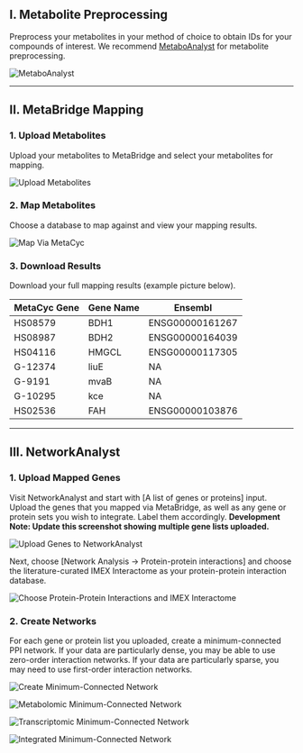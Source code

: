 <h2 id='metabolite-preprocessing'>I. Metabolite Preprocessing</h2>

Preprocess your metabolites in your method of choice to obtain IDs for your compounds of interest.
We recommend [MetaboAnalyst](http://www.metaboanalyst.ca) for metabolite preprocessing.

![MetaboAnalyst](serve/00_metaboanalyst.png)

---

<h2 id='metabridge-mapping'>II. MetaBridge Mapping</h2>

### 1. Upload Metabolites

Upload your metabolites to MetaBridge and select your metabolites for mapping.

![Upload Metabolites](serve/01_upload_metabolites.png)

### 2. Map Metabolites

Choose a database to map against and view your mapping results.

![Map Via MetaCyc](serve/02_map_metacyc.png)

### 3. Download Results

Download your full mapping results (example picture below).

<table class="table table-dark table-hover table-bordered">
  <thead class="thead-dark">
    <tr>
      <th>MetaCyc Gene</th>
      <th>Gene Name</th>
      <th>Ensembl</th>
    </tr>
  </thead>
  <tbody>
    <tr>
      <td>HS08579</td>
      <td>BDH1</td>
      <td>ENSG00000161267</td>
    </tr>
    <tr>
      <td>HS08987</td>
      <td>BDH2</td>
      <td>ENSG00000164039</td>
    </tr>
    <tr>
      <td>HS04116</td>
      <td>HMGCL</td>
      <td>ENSG00000117305</td>
    </tr>
    <tr>
      <td>G-12374</td>
      <td>liuE</td>
      <td>NA</td>
    </tr>
    <tr>
      <td>G-9191</td>
      <td>mvaB</td>
      <td>NA</td>
    </tr>
    <tr>
      <td>G-10295</td>
      <td>kce</td>
      <td>NA</td>
    </tr>
    <tr>
      <td>HS02536</td>
      <td>FAH</td>
      <td>ENSG00000103876</td>
    </tr>
  </tbody>
</table>

---

<h2 id='networkanalyst'>III. NetworkAnalyst</h2>

### 1. Upload Mapped Genes

Visit NetworkAnalyst and start with [A list of genes or proteins] input. Upload the genes that you
mapped via MetaBridge, as well as any gene or protein sets you wish to integrate. Label them
accordingly. **Development Note: Update this screenshot showing multiple gene lists uploaded.**

![Upload Genes to NetworkAnalyst](serve/05_na_gene_symbol.png)

Next, choose [Network Analysis -> Protein-protein interactions] and choose the literature-curated
IMEX Interactome as your protein-protein interaction database.

![Choose Protein-Protein Interactions and IMEX Interactome](serve/04_interaction_db.png)

### 2. Create Networks

For each gene or protein list you uploaded, create a minimum-connected PPI network. If your data are
particularly dense, you may be able to use zero-order interaction networks. If your data are
particularly sparse, you may need to use first-order interaction networks.

![Create Minimum-Connected Network](serve/06_minimum_network_gen.png)

![Metabolomic Minimum-Connected Network](serve/07_minimum_network_topology.png)

![Transcriptomic Minimum-Connected Network](serve/08_transcript_network.png)

![Integrated Minimum-Connected Network](serve/09_combined_network.png)
